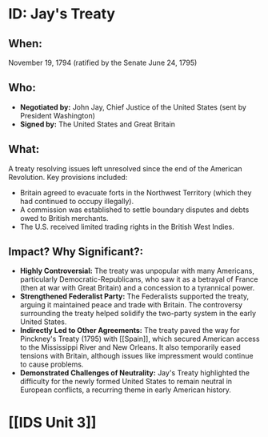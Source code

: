 # ID: Jay's Treaty
## When: 
November 19, 1794 (ratified by the Senate June 24, 1795)

## Who: 
* **Negotiated by:** John Jay, Chief Justice of the United States (sent by President Washington)
* **Signed by:**  The United States and Great Britain

## What: 
A treaty resolving issues left unresolved since the end of the American Revolution. Key provisions included:

* Britain agreed to evacuate forts in the Northwest Territory (which they had continued to occupy illegally).
* A commission was established to settle boundary disputes and debts owed to British merchants.
* The U.S. received limited trading rights in the British West Indies.

## Impact? Why Significant?: 
* **Highly Controversial:**  The treaty was unpopular with many Americans, particularly Democratic-Republicans, who saw it as a betrayal of France (then at war with Great Britain) and a concession to a tyrannical power. 
* **Strengthened Federalist Party:** The Federalists supported the treaty, arguing it maintained peace and trade with Britain. The controversy surrounding the treaty helped solidify the two-party system in the early United States.
* **Indirectly Led to Other Agreements:** The treaty paved the way for Pinckney's Treaty (1795) with [[Spain]], which secured American access to the Mississippi River and New Orleans. It also temporarily eased tensions with Britain, although issues like impressment would continue to cause problems.
* **Demonstrated Challenges of Neutrality:** Jay's Treaty highlighted the difficulty for the newly formed United States to remain neutral in European conflicts, a recurring theme in early American history. 

# [[IDS Unit 3]]